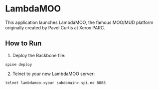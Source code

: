 LambdaMOO
=========

This application launches LambdaMOO, the famous MOO/MUD platform originally created by Pavel Curtis at Xerox PARC.

How to Run
----------

1. Deploy the Backbone file:

```
spine deploy
```

2. Telnet to your new LambdaMOO server:

```
telnet lambdamoo.<your subdomain>.spi.ne 8888
```
